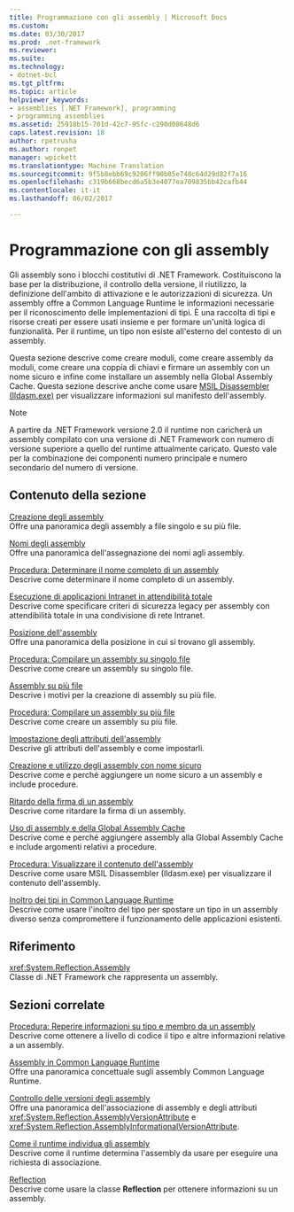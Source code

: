 ```yaml
---
title: Programmazione con gli assembly | Microsoft Docs
ms.custom: 
ms.date: 03/30/2017
ms.prod: .net-framework
ms.reviewer: 
ms.suite: 
ms.technology:
- dotnet-bcl
ms.tgt_pltfrm: 
ms.topic: article
helpviewer_keywords:
- assemblies [.NET Framework], programming
- programming assemblies
ms.assetid: 25918b15-701d-42c7-95fc-c290d08648d6
caps.latest.revision: 18
author: rpetrusha
ms.author: ronpet
manager: wpickett
ms.translationtype: Machine Translation
ms.sourcegitcommit: 9f5b8ebb69c9206ff90b05e748c64d29d82f7a16
ms.openlocfilehash: c319b668becd6a5b3e4077ea709835bb42cafb44
ms.contentlocale: it-it
ms.lasthandoff: 06/02/2017

---
```

# <a name="programming-with-assemblies"></a>Programmazione con gli assembly
Gli assembly sono i blocchi costitutivi di .NET Framework. Costituiscono la base per la distribuzione, il controllo della versione, il riutilizzo, la definizione dell'ambito di attivazione e le autorizzazioni di sicurezza. Un assembly offre a Common Language Runtime le informazioni necessarie per il riconoscimento delle implementazioni di tipi. È una raccolta di tipi e risorse creati per essere usati insieme e per formare un'unità logica di funzionalità. Per il runtime, un tipo non esiste all'esterno del contesto di un assembly.  
  
 Questa sezione descrive come creare moduli, come creare assembly da moduli, come creare una coppia di chiavi e firmare un assembly con un nome sicuro e infine come installare un assembly nella Global Assembly Cache. Questa sezione descrive anche come usare [MSIL Disassembler (Ildasm.exe)](../../../docs/framework/tools/ildasm-exe-il-disassembler.md) per visualizzare informazioni sul manifesto dell'assembly.  
  
> [!NOTE]
>  A partire da .NET Framework versione 2.0 il runtime non caricherà un assembly compilato con una versione di .NET Framework con numero di versione superiore a quello del runtime attualmente caricato. Questo vale per la combinazione dei componenti numero principale e numero secondario del numero di versione.  
  
## <a name="in-this-section"></a>Contenuto della sezione  
 [Creazione degli assembly](../../../docs/framework/app-domains/create-assemblies.md)  
 Offre una panoramica degli assembly a file singolo e su più file.  
  
 [Nomi degli assembly](../../../docs/framework/app-domains/assembly-names.md)  
 Offre una panoramica dell'assegnazione dei nomi agli assembly.  
  
 [Procedura: Determinare il nome completo di un assembly](../../../docs/framework/app-domains/how-to-determine-assembly-fully-qualified-name.md)  
 Descrive come determinare il nome completo di un assembly.  
  
 [Esecuzione di applicazioni Intranet in attendibilità totale](../../../docs/framework/app-domains/running-intranet-applications-in-full-trust.md)  
 Descrive come specificare criteri di sicurezza legacy per assembly con attendibilità totale in una condivisione di rete Intranet.  
  
 [Posizione dell'assembly](../../../docs/framework/app-domains/assembly-location.md)  
 Offre una panoramica della posizione in cui si trovano gli assembly.  
  
 [Procedura: Compilare un assembly su singolo file](../../../docs/framework/app-domains/how-to-build-a-single-file-assembly.md)  
 Descrive come creare un assembly su singolo file.  
  
 [Assembly su più file](../../../docs/framework/app-domains/multifile-assemblies.md)  
 Descrive i motivi per la creazione di assembly su più file.  
  
 [Procedura: Compilare un assembly su più file](../../../docs/framework/app-domains/how-to-build-a-multifile-assembly.md)  
 Descrive come creare un assembly su più file.  
  
 [Impostazione degli attributi dell'assembly](../../../docs/framework/app-domains/set-assembly-attributes.md)  
 Descrive gli attributi dell'assembly e come impostarli.  
  
 [Creazione e utilizzo degli assembly con nome sicuro](../../../docs/framework/app-domains/create-and-use-strong-named-assemblies.md)  
 Descrive come e perché aggiungere un nome sicuro a un assembly e include procedure.  
  
 [Ritardo della firma di un assembly](../../../docs/framework/app-domains/delay-sign-assembly.md)  
 Descrive come ritardare la firma di un assembly.  
  
 [Uso di assembly e della Global Assembly Cache](../../../docs/framework/app-domains/working-with-assemblies-and-the-gac.md)  
 Descrive come e perché aggiungere assembly alla Global Assembly Cache e include argomenti relativi a procedure.  
  
 [Procedura: Visualizzare il contenuto dell'assembly](../../../docs/framework/app-domains/how-to-view-assembly-contents.md)  
 Descrive come usare MSIL Disassembler (Ildasm.exe) per visualizzare il contenuto dell'assembly.  
  
 [Inoltro dei tipi in Common Language Runtime](../../../docs/framework/app-domains/type-forwarding-in-the-common-language-runtime.md)  
 Descrive come usare l'inoltro del tipo per spostare un tipo in un assembly diverso senza compromettere il funzionamento delle applicazioni esistenti.  
  
## <a name="reference"></a>Riferimento  
 <xref:System.Reflection.Assembly>  
 Classe di .NET Framework che rappresenta un assembly.  
  
## <a name="related-sections"></a>Sezioni correlate  
 [Procedura: Reperire informazioni su tipo e membro da un assembly](../../../docs/framework/app-domains/how-to-obtain-type-and-member-information-from-an-assembly.md)  
 Descrive come ottenere a livello di codice il tipo e altre informazioni relative a un assembly.  
  
 [Assembly in Common Language Runtime](../../../docs/framework/app-domains/assemblies-in-the-common-language-runtime.md)  
 Offre una panoramica concettuale sugli assembly Common Language Runtime.  
  
 [Controllo delle versioni degli assembly](../../../docs/framework/app-domains/assembly-versioning.md)  
 Offre una panoramica dell'associazione di assembly e degli attributi <xref:System.Reflection.AssemblyVersionAttribute> e <xref:System.Reflection.AssemblyInformationalVersionAttribute>.  
  
 [Come il runtime individua gli assembly](../../../docs/framework/deployment/how-the-runtime-locates-assemblies.md)  
 Descrive come il runtime determina l'assembly da usare per eseguire una richiesta di associazione.  
  
 [Reflection](../../../docs/framework/reflection-and-codedom/reflection.md)  
 Descrive come usare la classe **Reflection** per ottenere informazioni su un assembly.
